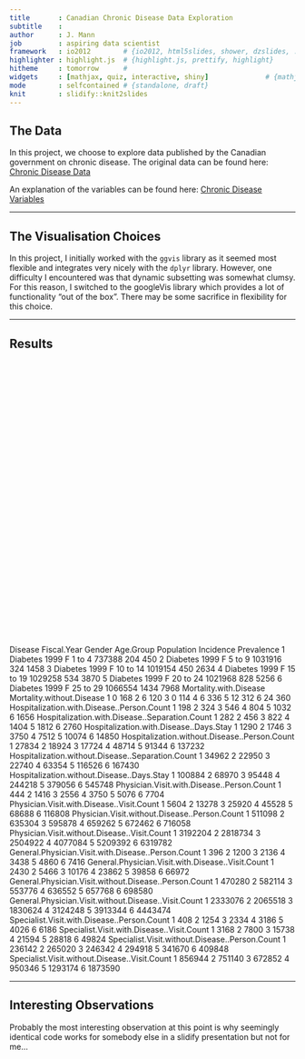 ```yaml
---
title       : Canadian Chronic Disease Data Exploration
subtitle    : 
author      : J. Mann 
job         : aspiring data scientist
framework   : io2012        # {io2012, html5slides, shower, dzslides, ...}
highlighter : highlight.js  # {highlight.js, prettify, highlight}
hitheme     : tomorrow      # 
widgets     : [mathjax, quiz, interactive, shiny]              # {mathjax, quiz, bootstrap}
mode        : selfcontained # {standalone, draft}
knit        : slidify::knit2slides
---
```


## The Data

In this project, we choose to explore data published by the Canadian
government on chronic disease. The original data can be found here:
[Chronic Disease Data](http://www.phac-aspc.gc.ca/data-donnees/hpcdp-pspmc/assets/ccdss-scsmc-eng.csv)

An explanation of the variables can be found here: [Chronic Disease Variables](http://www.phac-aspc.gc.ca/data-donnees/hpcdp-pspmc/assets/EN_CanadianAggregateDatasets.docx)



---

## The Visualisation Choices

In this project, I initially worked with the `ggvis` library as it seemed most flexible and integrates very nicely with the `dplyr` library. However, one difficulty I encountered was that dynamic subsetting was somewhat clumsy. For this reason, I switched to the googleVis library which provides a lot of functionality “out of the box”. There may be some sacrifice in flexibility for this choice.

---  

## Results

<!-- MotionChart generated in R 3.1.1 by googleVis 0.5.5 package -->
<!-- Sun Sep 21 14:51:04 2014 -->


<!-- jsHeader -->
<script type="text/javascript">
 
// jsData 
function gvisDataMotionChartID8e7d3539b166 () {
var data = new google.visualization.DataTable();
var datajson =
[
 [
 "Apples",
2008,
"West",
98,
78,
20,
"2008-12-31" 
],
[
 "Apples",
2009,
"West",
111,
79,
32,
"2009-12-31" 
],
[
 "Apples",
2010,
"West",
89,
76,
13,
"2010-12-31" 
],
[
 "Oranges",
2008,
"East",
96,
81,
15,
"2008-12-31" 
],
[
 "Bananas",
2008,
"East",
85,
76,
9,
"2008-12-31" 
],
[
 "Oranges",
2009,
"East",
93,
80,
13,
"2009-12-31" 
],
[
 "Bananas",
2009,
"East",
94,
78,
16,
"2009-12-31" 
],
[
 "Oranges",
2010,
"East",
98,
91,
7,
"2010-12-31" 
],
[
 "Bananas",
2010,
"East",
81,
71,
10,
"2010-12-31" 
] 
];
data.addColumn('string','Fruit');
data.addColumn('number','Year');
data.addColumn('string','Location');
data.addColumn('number','Sales');
data.addColumn('number','Expenses');
data.addColumn('number','Profit');
data.addColumn('string','Date');
data.addRows(datajson);
return(data);
}
 
// jsDrawChart
function drawChartMotionChartID8e7d3539b166() {
var data = gvisDataMotionChartID8e7d3539b166();
var options = {};
options["width"] =    600;
options["height"] =    500;

    var chart = new google.visualization.MotionChart(
    document.getElementById('MotionChartID8e7d3539b166')
    );
    chart.draw(data,options);
    

}
  
 
// jsDisplayChart
(function() {
var pkgs = window.__gvisPackages = window.__gvisPackages || [];
var callbacks = window.__gvisCallbacks = window.__gvisCallbacks || [];
var chartid = "motionchart";
  
// Manually see if chartid is in pkgs (not all browsers support Array.indexOf)
var i, newPackage = true;
for (i = 0; newPackage && i < pkgs.length; i++) {
if (pkgs[i] === chartid)
newPackage = false;
}
if (newPackage)
  pkgs.push(chartid);
  
// Add the drawChart function to the global list of callbacks
callbacks.push(drawChartMotionChartID8e7d3539b166);
})();
function displayChartMotionChartID8e7d3539b166() {
  var pkgs = window.__gvisPackages = window.__gvisPackages || [];
  var callbacks = window.__gvisCallbacks = window.__gvisCallbacks || [];
  window.clearTimeout(window.__gvisLoad);
  // The timeout is set to 100 because otherwise the container div we are
  // targeting might not be part of the document yet
  window.__gvisLoad = setTimeout(function() {
  var pkgCount = pkgs.length;
  google.load("visualization", "1", { packages:pkgs, callback: function() {
  if (pkgCount != pkgs.length) {
  // Race condition where another setTimeout call snuck in after us; if
  // that call added a package, we must not shift its callback
  return;
}
while (callbacks.length > 0)
callbacks.shift()();
} });
}, 100);
}
 
// jsFooter
</script>
 
<!-- jsChart -->  
<script type="text/javascript" src="https://www.google.com/jsapi?callback=displayChartMotionChartID8e7d3539b166"></script>
 
<!-- divChart -->
  
<div id="MotionChartID8e7d3539b166" 
  style="width: 600; height: 500;">
</div>
   Disease Fiscal.Year Gender Age.Group Population Incidence Prevalence
1 Diabetes        1999      F    1 to 4     737388       204        450
2 Diabetes        1999      F    5 to 9    1031916       324       1458
3 Diabetes        1999      F  10 to 14    1019154       450       2634
4 Diabetes        1999      F  15 to 19    1029258       534       3870
5 Diabetes        1999      F  20 to 24    1021968       828       5256
6 Diabetes        1999      F  25 to 29    1066554      1434       7968
  Mortality.with.Disease Mortality.without.Disease
1                      0                       168
2                      6                       120
3                      0                       114
4                      6                       336
5                     12                       312
6                     24                       360
  Hospitalization.with.Disease..Person.Count
1                                        198
2                                        324
3                                        546
4                                        804
5                                       1032
6                                       1656
  Hospitalization.with.Disease..Separation.Count
1                                            282
2                                            456
3                                            822
4                                           1404
5                                           1812
6                                           2760
  Hospitalization.with.Disease..Days.Stay
1                                    1290
2                                    1746
3                                    3750
4                                    7512
5                                   10074
6                                   14850
  Hospitalization.without.Disease..Person.Count
1                                         27834
2                                         18924
3                                         17724
4                                         48714
5                                         91344
6                                        137232
  Hospitalization.without.Disease..Separation.Count
1                                             34962
2                                             22950
3                                             22740
4                                             63354
5                                            116526
6                                            167430
  Hospitalization.without.Disease..Days.Stay
1                                     100884
2                                      68970
3                                      95448
4                                     244218
5                                     379056
6                                     545748
  Physician.Visit.with.Disease..Person.Count
1                                        444
2                                       1416
3                                       2556
4                                       3750
5                                       5076
6                                       7704
  Physician.Visit.with.Disease..Visit.Count
1                                      5604
2                                     13278
3                                     25920
4                                     45528
5                                     68688
6                                    116808
  Physician.Visit.without.Disease..Person.Count
1                                        511098
2                                        635304
3                                        595878
4                                        659262
5                                        672462
6                                        716058
  Physician.Visit.without.Disease..Visit.Count
1                                      3192204
2                                      2818734
3                                      2504922
4                                      4077084
5                                      5209392
6                                      6319782
  General.Physician.Visit.with.Disease..Person.Count
1                                                396
2                                               1200
3                                               2136
4                                               3438
5                                               4860
6                                               7416
  General.Physician.Visit.with.Disease..Visit.Count
1                                              2430
2                                              5466
3                                             10176
4                                             23862
5                                             39858
6                                             66972
  General.Physician.Visit.without.Disease..Person.Count
1                                                470280
2                                                582114
3                                                553776
4                                                636552
5                                                657768
6                                                698580
  General.Physician.Visit.without.Disease..Visit.Count
1                                              2333076
2                                              2065518
3                                              1830624
4                                              3124248
5                                              3913344
6                                              4443474
  Specialist.Visit.with.Disease..Person.Count
1                                         408
2                                        1254
3                                        2334
4                                        3186
5                                        4026
6                                        6186
  Specialist.Visit.with.Disease..Visit.Count
1                                       3168
2                                       7800
3                                      15738
4                                      21594
5                                      28818
6                                      49824
  Specialist.Visit.without.Disease..Person.Count
1                                         236142
2                                         265020
3                                         246342
4                                         294918
5                                         341670
6                                         409848
  Specialist.Visit.without.Disease..Visit.Count
1                                        856944
2                                        751140
3                                        672852
4                                        950346
5                                       1293174
6                                       1873590

---

## Interesting Observations

Probably the most interesting observation at this point is why seemingly identical
code works for somebody else in a slidify presentation but not for me...

